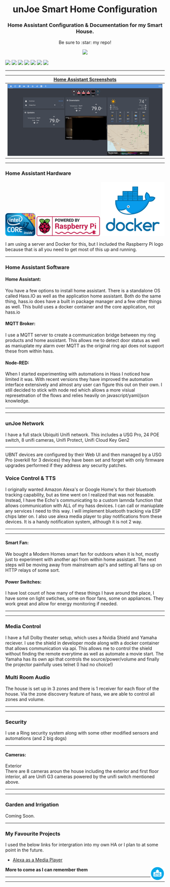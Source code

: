 <!-- <p align="center">
  <img src="https://github.com/JoeStratton/home-assistant-config/blob/master/HA%20Pics/xxxxx.png" width="250"/>
</p> -->
<h1 align="center">unJoe Smart Home Configuration</h1>
<h3 align="center">Home Assistant Configuration &amp; Documentation for my Smart House.</h3>
<p align="center">Be sure to :star: my repo!</p>
<p align="center">
<img src="http://hits.dwyl.io/JoeStratton/home-assistant-config.svg"/>
</p>  
<p>
  <img src="https://img.shields.io/github/stars/JoeStratton/home-assistant-config.svg?style=plasticr"/>
  <img src="https://img.shields.io/badge/HA--Version-0.107.7-brightgreen.svg"/>
  <img src="https://img.shields.io/maintenance/yes/2020.svg"/>
  <img src="https://img.shields.io/github/commit-activity/y/JoeStratton/home-assistant-config.svg"/>
  <img src="https://img.shields.io/github/last-commit/JoeStratton/home-assistant-config.svg?style=plasticr"/>
  <img src="https://img.shields.io/github/issues/JoeStratton/home-assistant-config.svg"/>
  <img src="https://travis-ci.org/JoeStratton/home-assistant-config.svg?branch=master"/>
</p>
<hr --- </hr> 

| [Home Assistant Screenshots](https://github.com/JoeStratton/home-assistant-config/tree/master/HA%20Pics/HA%20Screenshots) |
| --- |
| [<img src="https://github.com/JoeStratton/home-assistant-config/blob/master/HA%20Pics/HA%20Screenshots/01-home.PNG"/>](https://github.com/JoeStratton/home-assistant-config/tree/master/HA%20Pics/HA%20Screenshots) |

<hr --- </hr>

<h3 align="left">Home Assistant Hardware</h3> 
<img src="https://github.com/JoeStratton/home-assistant-config/blob/master/HA%20Pics/i7.png" width="95"/>
<img src="https://github.com/JoeStratton/home-assistant-config/blob/master/HA%20Pics/Rasp%20Pi%20Logo.png" width="200"/> 
<img src="https://github.com/JoeStratton/home-assistant-config/blob/master/HA%20Pics/docker.png" width="200"/> 
<p align="left">I am using a server and Docker for this, but I included the Raspberry Pi logo because that is all you need to get most of this up and running.</p>
<hr --- </hr>

<h3 align="left">Home Assistant Software</h3>

<h4 align="left">Home Assistant:</h4>
<p align="left">You have a few options to install home assistant. There is a standalone OS called Hass.IO as well as the application home assistant. Both do the same thing, hass.io does have a built in package manager and a few other things as well. This build uses a docker container and the core application, not hass.io</p>

<h4 align="left">MQTT Broker:</h4>

I use a MQTT server to create a communication bridge between my ring products and home assistant. This allows me to detect door status as well as maniuplate my alarm over MQTT as the original ring api does not support these from within hass.

<h4 align="left">Node-RED:</h4>

When I started experimenting with automations in Hass I noticed how limited it was. With recent versions they have improved the automation interface extensively and almost any user can figure this out on their own. I still decided to stick with node red which allows a more visiual represetnation of the flows and relies heavily on javascript/yaml/json knowledge.

<hr --- </hr>
<hr --- </hr>

<h3 align="left">unJoe Network</h3>
I have a full stack Ubiquiti Unifi network. This includes a USG Pro, 24 POE switch, 8 unifi cameras, Unifi Protect, Unifi Cloud Key Gen2
<hr --- </hr>

UBNT devices are configured by their Web UI and then managed by a USG Pro (overkill for 3 devices) they have been set and forget with only firmware upgrades performed if they address any security patches.</br> 

<h3 align="left">Voice Control & TTS</h3> 
I originally wanted Amazon Alexa's or Google Home's for their bluetooth tracking capability, but as time went on I realized that was not feasable. Instead, I have the Echo's communicating to a custom lamnda function that allows communication with ALL of my hass devices. I can call or maniuplate any services I need to this way. I will implement bluetooth tracking via ESP chips later on. I also use alexa media player to play notifications from these devices. It is a handy notification system, although it is not 2 way.
<hr --- </hr>
<hr --- </hr>

<h4 align="left">Smart Fan:</h4>

We bought a Modern Homes smart fan for outdoors when it is hot, mostly just to experiment with another api from within home assistant. The next steps will be moving away from mainstream api's and setting all fans up on HTTP relays of some sort.

<h4 align="left">Power Switches:</h4>
<p align="left">I have lost count of how many of these things I have around the place, I have some on light swtiches, some on floor fans, some on appliances. They work great and allow for energy monitoring if needed.
<hr --- </hr>
<hr --- </hr>

<h3 align="left">Media Control</h3> 

I have a full Dolby theater setup, which uses a Nvidia Shield and Yamaha reciever. I use the shield in developer mode along with a docker container that allows communication via api. This allows me to control the shield without finding the remote everytime as well as automate a movie start. The Yamaha has its own api that controls the source/power/volume and finally the projector painfully uses telnet (I had no choice!)

<h3 align="left">Multi Room Audio</h3> 

The house is set up in 3 zones and there is 1 receiver for each floor of the house. Via the zone discovery feature of hass, we are able to control all zones and volume.
<hr --- </hr>
<hr --- </hr>

<h3 align="left">Security</h3> 
I use a Ring security system along with some other modified sensors and automations (and 2 big dogs)

<hr --- </hr>

<h4 align="left">Cameras:</h4>
<p align="left">Exterior<br>
There are 8 cameras aroun the house including the exterior and first floor interior, all are Unifi G3 cameras powered by the unifi switch mentioned above.</p>
<hr --- </hr>
<hr --- </hr>

<h3 align="left">Garden and Irrigation</h3> 

<p align="left">Coming Soon.</p>
<hr --- </hr>

<h3 align="left">My Favourite Projects</h3> 

<p align="left">I used the below links for intergration into my own HA or I plan to at some point in the future.</p>

- [Alexa as a Media Player](https://community.home-assistant.io/t/echo-devices-alexa-as-media-player-testers-needed/58639)<br>
  
<a>**More to come as I can remember them**<a name="bottom" href="https://github.com/JoeStratton/home-assistant-config/blob/master/README.md"><img align="right" border="0" src="https://github.com/JoeStratton/home-assistant-config/blob/master/HA%20Pics/Back%20to%20the%20Top.png" width="45" ></a><br>
<hr --- </hr>
<hr --- </hr>
